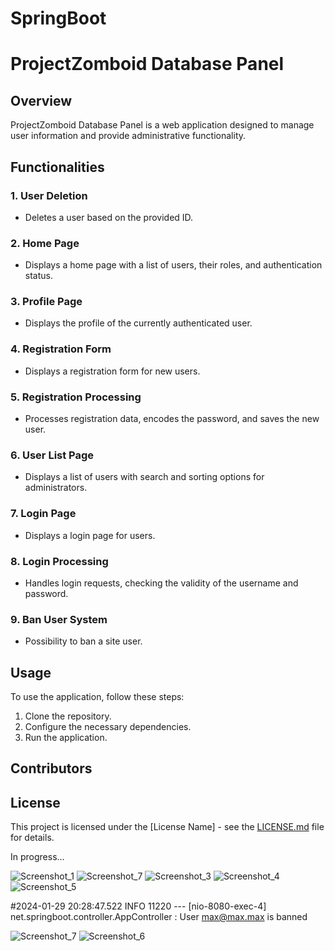 # SpringBoot

# ProjectZomboid Database Panel

## Overview

ProjectZomboid Database Panel is a web application designed to manage user information and provide administrative functionality.

## Functionalities

### 1. User Deletion
   - Deletes a user based on the provided ID.

### 2. Home Page
   - Displays a home page with a list of users, their roles, and authentication status.

### 3. Profile Page
   - Displays the profile of the currently authenticated user.

### 4. Registration Form
   - Displays a registration form for new users.

### 5. Registration Processing
   - Processes registration data, encodes the password, and saves the new user.

### 6. User List Page
   - Displays a list of users with search and sorting options for administrators.

### 7. Login Page
   - Displays a login page for users.

### 8. Login Processing
   - Handles login requests, checking the validity of the username and password.

### 9. Ban User System
   - Possibility to ban a site user.


## Usage

To use the application, follow these steps:

1. Clone the repository.
2. Configure the necessary dependencies.
3. Run the application.

## Contributors


## License

This project is licensed under the [License Name] - see the [LICENSE.md](LICENSE.md) file for details.


In progress...


![Screenshot_1](https://github.com/CookieVortex/SpringBoot/assets/24642100/bead5b17-62aa-4da9-8fda-23d1d6e3be3f)
![Screenshot_7](https://github.com/CookieVortex/SpringBoot/assets/24642100/09b8b40a-5441-4d54-86d8-dc632d09f870)
![Screenshot_3](https://github.com/CookieVortex/SpringBoot/assets/24642100/862b13f0-5561-4982-bc8e-f0313b2b8bed)
![Screenshot_4](https://github.com/CookieVortex/SpringBoot/assets/24642100/51ae109a-8eea-46ec-88ce-6af5566a6007)
![Screenshot_5](https://github.com/CookieVortex/SpringBoot/assets/24642100/70ae90d7-fab9-4bda-bdb0-b77997f55142)

#2024-01-29 20:28:47.522  INFO 11220 --- [nio-8080-exec-4] net.springboot.controller.AppController  : User max@max.max is banned

![Screenshot_7](https://github.com/CookieVortex/SpringBoot/assets/24642100/5bd6f13a-b91f-4165-bd78-5c167e25fe48)
![Screenshot_6](https://github.com/CookieVortex/SpringBoot/assets/24642100/d2819015-3125-4296-969d-6c0fe98021da)




